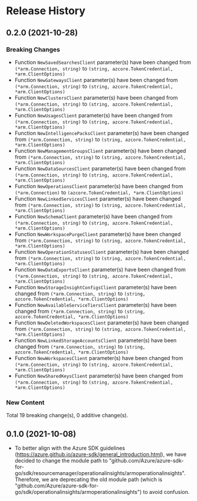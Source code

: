# Release History

## 0.2.0 (2021-10-28)
### Breaking Changes

- Function `NewSavedSearchesClient` parameter(s) have been changed from `(*arm.Connection, string)` to `(string, azcore.TokenCredential, *arm.ClientOptions)`
- Function `NewGatewaysClient` parameter(s) have been changed from `(*arm.Connection, string)` to `(string, azcore.TokenCredential, *arm.ClientOptions)`
- Function `NewClustersClient` parameter(s) have been changed from `(*arm.Connection, string)` to `(string, azcore.TokenCredential, *arm.ClientOptions)`
- Function `NewUsagesClient` parameter(s) have been changed from `(*arm.Connection, string)` to `(string, azcore.TokenCredential, *arm.ClientOptions)`
- Function `NewIntelligencePacksClient` parameter(s) have been changed from `(*arm.Connection, string)` to `(string, azcore.TokenCredential, *arm.ClientOptions)`
- Function `NewManagementGroupsClient` parameter(s) have been changed from `(*arm.Connection, string)` to `(string, azcore.TokenCredential, *arm.ClientOptions)`
- Function `NewDataSourcesClient` parameter(s) have been changed from `(*arm.Connection, string)` to `(string, azcore.TokenCredential, *arm.ClientOptions)`
- Function `NewOperationsClient` parameter(s) have been changed from `(*arm.Connection)` to `(azcore.TokenCredential, *arm.ClientOptions)`
- Function `NewLinkedServicesClient` parameter(s) have been changed from `(*arm.Connection, string)` to `(string, azcore.TokenCredential, *arm.ClientOptions)`
- Function `NewSchemaClient` parameter(s) have been changed from `(*arm.Connection, string)` to `(string, azcore.TokenCredential, *arm.ClientOptions)`
- Function `NewWorkspacePurgeClient` parameter(s) have been changed from `(*arm.Connection, string)` to `(string, azcore.TokenCredential, *arm.ClientOptions)`
- Function `NewOperationStatusesClient` parameter(s) have been changed from `(*arm.Connection, string)` to `(string, azcore.TokenCredential, *arm.ClientOptions)`
- Function `NewDataExportsClient` parameter(s) have been changed from `(*arm.Connection, string)` to `(string, azcore.TokenCredential, *arm.ClientOptions)`
- Function `NewStorageInsightConfigsClient` parameter(s) have been changed from `(*arm.Connection, string)` to `(string, azcore.TokenCredential, *arm.ClientOptions)`
- Function `NewAvailableServiceTiersClient` parameter(s) have been changed from `(*arm.Connection, string)` to `(string, azcore.TokenCredential, *arm.ClientOptions)`
- Function `NewDeletedWorkspacesClient` parameter(s) have been changed from `(*arm.Connection, string)` to `(string, azcore.TokenCredential, *arm.ClientOptions)`
- Function `NewLinkedStorageAccountsClient` parameter(s) have been changed from `(*arm.Connection, string)` to `(string, azcore.TokenCredential, *arm.ClientOptions)`
- Function `NewWorkspacesClient` parameter(s) have been changed from `(*arm.Connection, string)` to `(string, azcore.TokenCredential, *arm.ClientOptions)`
- Function `NewSharedKeysClient` parameter(s) have been changed from `(*arm.Connection, string)` to `(string, azcore.TokenCredential, *arm.ClientOptions)`

### New Content


Total 19 breaking change(s), 0 additive change(s).


## 0.1.0 (2021-10-08)
- To better align with the Azure SDK guidelines (https://azure.github.io/azure-sdk/general_introduction.html), we have decided to change the module path to "github.com/Azure/azure-sdk-for-go/sdk/resourcemanager/operationalinsights/armoperationalinsights". Therefore, we are deprecating the old module path (which is "github.com/Azure/azure-sdk-for-go/sdk/operationalinsights/armoperationalinsights") to avoid confusion.